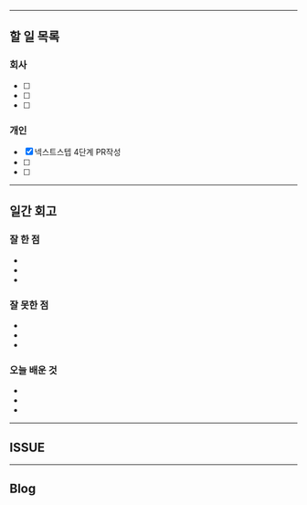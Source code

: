 ----------------------
## 할 일 목록

### 회사
- [ ] 
- [ ] 
- [ ] 

### 개인
- [x] 넥스트스텝 4단계 PR작성
- [ ] 
- [ ] 
----------------------------------------------
## 일간 회고

### 잘 한 점
- 
- 
- 

### 잘 못한 점
- 
- 
- 

### 오늘 배운 것
- 
- 
- 


----------------------------------
## ISSUE





----------------------------------
## Blog
